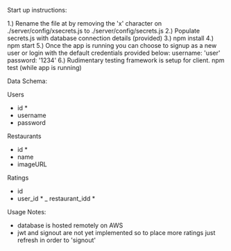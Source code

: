 
Start up instructions:

1.) Rename the file at by removing the 'x' character on ./server/config/xsecrets.js 
    to ./server/config/secrets.js
2.) Populate secrets.js with database connection details (provided)
3.) npm install
4.) npm start
5.) Once the app is running you can choose to signup as a new user or login 
    with the default credentials provided below:
    username: 'user'
    password: '1234' 
6.) Rudimentary testing framework is setup for client. 
    npm test (while app is running)


Data Schema:

Users
- id *
- username
- password

Restaurants
- id *
- name
- imageURL

Ratings
- id
- user_id *
_ restaurant_idd *


Usage Notes:

- database is hosted remotely on AWS
- jwt and signout are not yet implemented so to place more ratings just refresh in order to 'signout'
